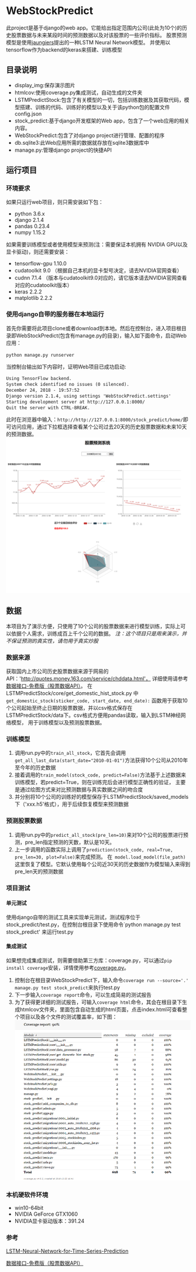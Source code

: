 # WebStockPredict
此project是基于django的web app。它能给出指定范围内公司(此处为10个)的历史股票数据与未来某段时间的预测数据以及对该股票的一些评价指标。
股票预测模型是使用[jaungiers](https://github.com/jaungiers/LSTM-Neural-Network-for-Time-Series-Prediction)提出的一种LSTM Neural Network模型。
并使用以tensorflow作为backend的keras来搭建、训练模型

## 目录说明
+ display_img:保存演示图片
+ htmlcov:使用coverage.py集成测试，自动生成的文件夹
+ LSTMPredictStock:包含了有关模型的一切，包括训练数据及其获取代码，模型搭建、训练的代码、训练好的模型以及关于该python包的配置文件config.json
+ stock_predict:基于django开发框架的Web app，包含了一个web应用的相关内容。
+ WebStockPredict:包含了对django project进行管理、配置的程序
+ db.sqlite3:此Web应用所需的数据就存放在sqlite3数据库中
+ manage.py:管理django project的快捷API

## 运行项目
### 环境要求
如果只运行web项目，则只需安装如下包：
+ python 3.6.x
+ django 2.1.4
+ pandas 0.23.4
+ numpy 1.15.2

如果需要训练模型或者使用模型来预测(注：需要保证本机拥有 NVIDIA GPU以及显卡驱动)，则还需要安装：
+ tensorflow-gpu 1.10.0
+ cudatoolkit 9.0 （根据自己本机的显卡型号决定，请去NVIDIA官网查看）
+ cudnn 7.1.4 （版本与cudatoolkit9.0对应的，请它版本请去NVIDIA官网查看对应的cudatoolkit版本）
+ keras 2.2.2
+ matplotlib 2.2.2 

### 使用django自带的服务器在本地运行
首先你需要将此项目clone或者download到本地。然后在控制台，进入项目根目录即WebStockPredict(包含有manage.py的目录)，输入如下面命令，启动Web应用：

`python manage.py runserver`

当控制台输出如下内容时，证明Web项目已成功启动:
```
Using TensorFlow backend.
System check identified no issues (0 silenced).
December 24, 2018 - 19:57:52
Django version 2.1.4, using settings 'WebStockPredict.settings'
Starting development server at http://127.0.0.1:8000/
Quit the server with CTRL-BREAK.
```
此时在浏览器中输入：`http://http://127.0.0.1:8000/stock_predict/home/`即可访问应用，通过下拉框选择查看某个公司过去20天的历史股票数据和未来10天的预测数据。
![home page](/display_img/home.png "股票预测系统首页")

## 数据
本项目为了演示方便，只使用了10个公司的股票数据来进行模型训练，实际上可以依据个人需求，训练成百上千个公司的数据。
*注：这个项目只是用来演示，并不保证预测的真实性，请勿用于真实炒股*

### 数据来源
获取国内上市公司历史股票数据来源于网易的API：'http://quotes.money.163.com/service/chddata.html'，
详细使用请参考[数据接口-免费版（股票数据API）](https://blog.csdn.net/llingmiao/article/details/79941066)。
在LSTMPredictStock/core/get_domestic_hist_stock.py 中`get_domestic_stock(sticker_code, start_date, end_date):`
函数用于获取10个公司起始至终止日期的股票数据，并以csv格式保存在 LSTMPredictStock/data下。csv格式方便用pandas读取，输入到LSTM神经网络模型，
用于训练模型以及预测股票数据。

### 训练模型
1. 调用run.py中的`train_all_stock`，它首先会调用`get_all_last_data(start_date="2010-01-01")`方法获得10个公司从2010年至今年的历史数据
2. 接着调用的`train_model(stock_code, predict=False)`方法基于上述数据来训练模型，若predict=True，则在训练完后会进行模型正确性的验证，
主要是通过绘图方式来对比预测数据与真实数据之间的吻合度
3. 并分别将10个公司的训练好的模型保存于LSTMPredictStock/saved_models下（'xxx.h5'格式），用于后续恢复模型来预测数据

### 预测股票数据
1. 调用run.py中的`predict_all_stock(pre_len=10)`来对10个公司的股票进行预测，pre_len指定预测的天数，默认是10天。
2. 上一步调用的函数实际上调用了`prediction(stock_code, real=True, pre_len=30, plot=False)`来完成预测。
在` model.load_model(file_path)`这里恢复了模型。它默认使用每个公司近30天的历史数据作为模型输入来得到pre_len天的预测数据


### 项目测试
#### 单元测试
使用django自带的测试工具来实现单元测试，测试程序位于stock_predict/test.py，在控制台根目录下使用命令`python manage.py test stock_predict'
来运行test.py
#### 集成测试
如果想完成集成测试，则需要借助第三方库：coverage.py，可以通过`pip install coverage`安装，详情使用参考[coverage.py](https://pypi.org/project/coverage/)。
1. 控制台在根目录WebStockPredict下，输入命令`coverage run --source='.' manage.py test stock_predict`来执行test.py
2. 下一步输入`coverage report`命令，可以生成简易的测试报告
3. 为了获得更详细的测试报告，可输入`coverage html`命令，其会在根目录下生成htmlcov文件夹，里面包含自动生成的html页面，点击index.html可查看整个项目以及各个文件的测试覆盖率，如下图：
![coverage_index](/display_img/coverage_index.png "集成测试")


### 本机硬软件环境
+ win10-64bit
+ NVIDIA GeForce GTX1060
+ NVIDIA显卡驱动版本：391.24

### 参考
[LSTM-Neural-Network-for-Time-Series-Prediction](https://github.com/jaungiers/LSTM-Neural-Network-for-Time-Series-Prediction)

[数据接口-免费版（股票数据API）](https://blog.csdn.net/llingmiao/article/details/79941066)
